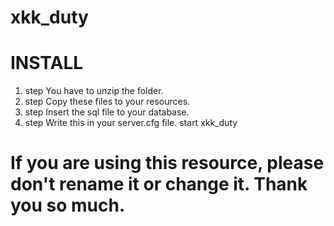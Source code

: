 # xkk_duty

# INSTALL

1. step
  You have to unzip the folder.
2. step
  Copy these files to your resources.
3. step
  Insert the sql file to your database.
4. step
  Write this in your server.cfg file.
  start xkk_duty
  
# If you are using this resource, please don't rename it or change it. Thank you so much.
